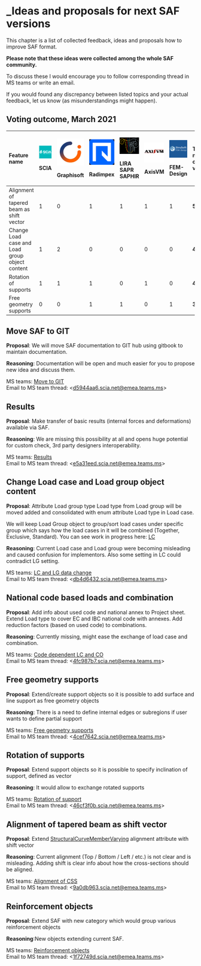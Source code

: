 # \_Ideas and proposals for next SAF versions

This chapter is a list of collected feedback, ideas and proposals how to improve SAF format.

**Please note that these ideas were collected among the whole SAF community.**

To discuss these I would encourage you to follow corresponding thread in MS teams or write an email.

If you would found any discrepancy between listed topics and your actual feedback, let us know \(as misunderstandings might happen\).

## Voting outcome, March 2021

<table>
  <thead>
    <tr>
      <th style="text-align:left"><b>Feature name</b>
      </th>
      <th style="text-align:left">
        <p>
          <img src="../.gitbook/assets/1_scia (3).png" alt="1" />
        </p>
        <p>SCIA</p>
      </th>
      <th style="text-align:left">
        <p>
          <img src="../.gitbook/assets/1_grgnay6o_400x400 (3).png" alt="1" />&#x200B;</p>
        <p>Graphisoft</p>
      </th>
      <th style="text-align:left">
        <p>
          <img src="../.gitbook/assets/1_radimpex (3).png" alt="1" />&#x200B;</p>
        <p>Radimpex</p>
      </th>
      <th style="text-align:left">
        <p>
          <img src="../.gitbook/assets/1_logo_lira (3).png" alt="1" />&#x200B;</p>
        <p>LIRA SAPR SAPHIR</p>
      </th>
      <th style="text-align:left">
        <p>
          <img src="../.gitbook/assets/1_axis (3).png" alt="1" />&#x200B;</p>
        <p>AxisVM</p>
      </th>
      <th style="text-align:left">
        <p>
          <img src="../.gitbook/assets/1_fem-design-logo (3).png" alt="1" />&#x200B;</p>
        <p>FEM-Design</p>
      </th>
      <th style="text-align:left"><b>Total number of votes</b>
      </th>
    </tr>
  </thead>
  <tbody>
    <tr>
      <td style="text-align:left">Alignment of tapered beam as shift vector</td>
      <td style="text-align:left">1</td>
      <td style="text-align:left">0</td>
      <td style="text-align:left">1</td>
      <td style="text-align:left">1</td>
      <td style="text-align:left">1</td>
      <td style="text-align:left">1</td>
      <td style="text-align:left"><b>5</b>
      </td>
    </tr>
    <tr>
      <td style="text-align:left">Change Load case and Load group object content</td>
      <td style="text-align:left">1</td>
      <td style="text-align:left">2</td>
      <td style="text-align:left">0</td>
      <td style="text-align:left">0</td>
      <td style="text-align:left">0</td>
      <td style="text-align:left">0</td>
      <td style="text-align:left"><b>4</b>
      </td>
    </tr>
    <tr>
      <td style="text-align:left">Rotation of supports</td>
      <td style="text-align:left">1</td>
      <td style="text-align:left">1</td>
      <td style="text-align:left">1</td>
      <td style="text-align:left">0</td>
      <td style="text-align:left">1</td>
      <td style="text-align:left">0</td>
      <td style="text-align:left"><b>4</b>
      </td>
    </tr>
    <tr>
      <td style="text-align:left">Free geometry supports</td>
      <td style="text-align:left">0</td>
      <td style="text-align:left">0</td>
      <td style="text-align:left">1</td>
      <td style="text-align:left">1</td>
      <td style="text-align:left">0</td>
      <td style="text-align:left">1</td>
      <td style="text-align:left"><b>3</b>
      </td>
    </tr>
  </tbody>
</table>

## Move SAF to GIT

**Proposal**: We will move SAF documentation to GIT hub using gitbook to maintain documentation.

**Reasoning**: Documentation will be open and much easier for you to propose new idea and discuss them.

MS teams: [Move to GIT](https://teams.microsoft.com/l/channel/19:f9383b54f0d74747a65e8dd15bb1a6bf@thread.skype/Move%2520to%2520GIT?groupId=ac7791f6-bfa2-46d2-8922-3c0acd48d2b0&tenantId=7ae3415a-60f6-4b09-82f6-40ee16d1a1d1)  
Email to MS team thread: &lt;d5944aa6.scia.net@emea.teams.ms&gt;

## Results

**Proposal**: Make transfer of basic results \(internal forces and deformations\) available via SAF.

**Reasoning**: We are missing this possibility at all and opens huge potential for custom check, 3rd party designers interoperability.

MS teams: [Results](https://teams.microsoft.com/l/channel/19:f8a94404bede4ff2b05533a361df8be3@thread.skype/Results?groupId=ac7791f6-bfa2-46d2-8922-3c0acd48d2b0&tenantId=7ae3415a-60f6-4b09-82f6-40ee16d1a1d1)  
Email to MS team thread: &lt;e5a31eed.scia.net@emea.teams.ms&gt;

## Change Load case and Load group object content

**Proposal**: Attribute Load group type Load type from Load group will be moved added and consolidated with enum attribute Load type in Load case.

We will keep Load Group object to group/sort load cases under specific group which says how the load cases in it will be combined \(Together, Exclusive, Standard\). You can see work in progress here: [LC](https://dev.saf.guide/LC/Default.htm)

**Reasoning**: Current Load case and Load group were becoming misleading and caused confusion for implementors. Also some setting in LC could contradict LG setting.

MS teams: [LC and LG data change](https://teams.microsoft.com/l/channel/19:fd0717f869b441b88bc1a8504a264f97@thread.skype/LC%2520and%2520LG%2520data%2520change?groupId=ac7791f6-bfa2-46d2-8922-3c0acd48d2b0&tenantId=7ae3415a-60f6-4b09-82f6-40ee16d1a1d1)  
Email to MS team thread: &lt;db4d6432.scia.net@emea.teams.ms&gt;

## National code based loads and combination

**Proposal**: Add info about used code and national annex to Project sheet. Extend Load type to cover EC and IBC national code with annexes. Add reduction factors \(based on used code\) to combinations.

**Reasoning**: Currently missing, might ease the exchange of load case and combination.

MS teams: [Code dependent LC and CO](https://teams.microsoft.com/l/channel/19:d1b47ceb0b934383ac9f4c3aa728d617@thread.skype/Code%2520dependent%2520LC%2520and%2520CO?groupId=ac7791f6-bfa2-46d2-8922-3c0acd48d2b0&tenantId=7ae3415a-60f6-4b09-82f6-40ee16d1a1d1)  
Email to MS team thread: &lt;4fc987b7.scia.net@emea.teams.ms&gt;

## Free geometry supports

**Proposal**: Extend/create support objects so it is possible to add surface and line support as free geometry objects

**Reasoning**: There is a need to define internal edges or subregions if user wants to define partial support

MS teams: [Free geometry supports](https://teams.microsoft.com/l/channel/19:80052e82fd664af7b2f59736573d2dbe@thread.skype/Free%2520geometry%2520supports?groupId=ac7791f6-bfa2-46d2-8922-3c0acd48d2b0&tenantId=7ae3415a-60f6-4b09-82f6-40ee16d1a1d1)  
Email to MS team thread: &lt;4cef7642.scia.net@emea.teams.ms&gt;

## Rotation of supports

**Proposal**: Extend support objects so it is possible to specify inclination of support, defined as vector

**Reasoning**: It would allow to exchange rotated supports

MS teams: [Rotation of support](https://teams.microsoft.com/l/channel/19:7922cd647417491e837016309faa0718@thread.skype/Rotation%2520of%2520support?groupId=ac7791f6-bfa2-46d2-8922-3c0acd48d2b0&tenantId=7ae3415a-60f6-4b09-82f6-40ee16d1a1d1)  
Email to MS team thread: &lt;46cf3f0b.scia.net@emea.teams.ms&gt;

## Alignment of tapered beam as shift vector

**Proposal**: Extend [StructuralCurveMemberVarying](https://dev.saf.guide/Content/A_Objects/8__StructuralCurveMemberVarying.htm) alignment attribute with shift vector

**Reasoning**: Current alignment \(Top / Bottom / Left / etc.\) is not clear and is misleading. Adding shift is clear info about how the cross-sections should be aligned.

MS teams: [Alignment of CSS](https://teams.microsoft.com/l/channel/19:fe751197230d48ec83665ddf9355d20f@thread.skype/Alignment%2520of%2520CSS?groupId=ac7791f6-bfa2-46d2-8922-3c0acd48d2b0&tenantId=7ae3415a-60f6-4b09-82f6-40ee16d1a1d1)  
Email to MS team thread: &lt;9a0db963.scia.net@emea.teams.ms&gt;

## Reinforcement objects

**Proposal**: Extend SAF with new category which would group various reinforcement objects

**Reasoning**:New objects extending current SAF.

MS teams: [Reinforcement objects](https://teams.microsoft.com/l/channel/19:b6ad8c17f2f84f6c83e0518e40ddd9b5@thread.skype/Reinforcement%2520objects?groupId=ac7791f6-bfa2-46d2-8922-3c0acd48d2b0&tenantId=7ae3415a-60f6-4b09-82f6-40ee16d1a1d1)  
Email to MS team thread: &lt;1f72749d.scia.net@emea.teams.ms&gt;


